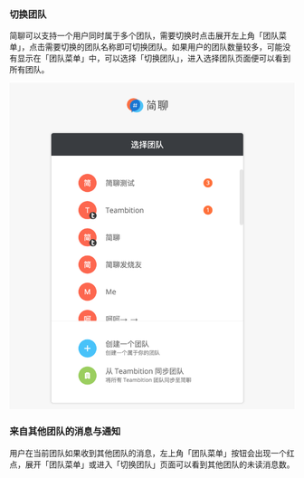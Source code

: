 ### 切换团队

简聊可以支持一个用户同时属于多个团队，需要切换时点击展开左上角「团队菜单」，点击需要切换的团队名称即可切换团队。如果用户的团队数量较多，可能没有显示在「团队菜单」中，可以选择「切换团队」，进入选择团队页面便可以看到所有团队。

![](../images/2-11-1.png)

### 来自其他团队的消息与通知

用户在当前团队如果收到其他团队的消息，左上角「团队菜单」按钮会出现一个红点，展开「团队菜单」或进入「切换团队」页面可以看到其他团队的未读消息数。

